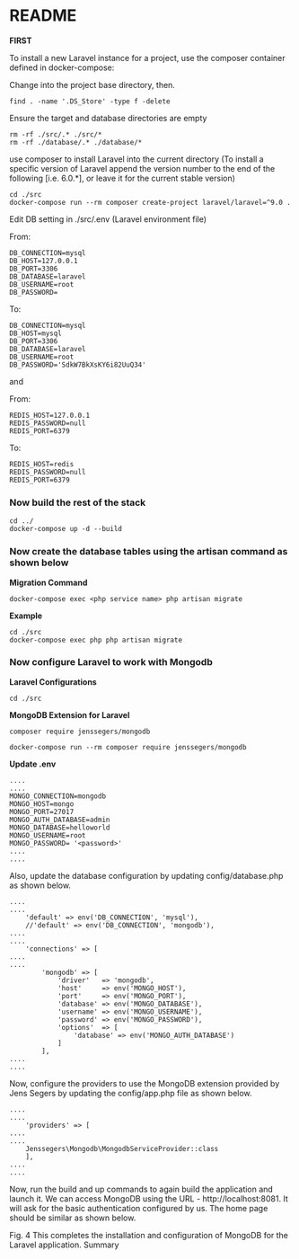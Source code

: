 # **README**

**FIRST**


To install a new Laravel instance for a project, use the composer container defined in docker-compose:

Change into the project base directory, then.

    find . -name '.DS_Store' -type f -delete

Ensure the target and database directories are empty

    rm -rf ./src/.* ./src/*
    rm -rf ./database/.* ./database/*

use composer to install Laravel into the current directory
  (To install a specific version of Laravel append the version number to the end of the following [i.e.  6.0.\*], or leave it for the current stable version)

    cd ./src
    docker-compose run --rm composer create-project laravel/laravel=^9.0 .

Edit DB setting in ./src/.env (Laravel environment file)

From:  

    DB_CONNECTION=mysql
    DB_HOST=127.0.0.1
    DB_PORT=3306
    DB_DATABASE=laravel
    DB_USERNAME=root
    DB_PASSWORD=

To:  

    DB_CONNECTION=mysql
    DB_HOST=mysql
    DB_PORT=3306
    DB_DATABASE=laravel
    DB_USERNAME=root
    DB_PASSWORD='SdkW7BkXsKY6i82UuQ34'


and 

From:

    REDIS_HOST=127.0.0.1
    REDIS_PASSWORD=null
    REDIS_PORT=6379
To:

    REDIS_HOST=redis
    REDIS_PASSWORD=null
    REDIS_PORT=6379

### Now build the rest of the stack

    cd ../
    docker-compose up -d --build



### Now create the database tables using the artisan command as shown below
**Migration Command**  

    docker-compose exec <php service name> php artisan migrate

**Example**  

    cd ./src
    docker-compose exec php php artisan migrate


### Now configure Laravel to work with Mongodb

**Laravel Configurations**

    cd ./src

**MongoDB Extension for Laravel**

    composer require jenssegers/mongodb

    docker-compose run --rm composer require jenssegers/mongodb


**Update .env**

    ....
    ....
    MONGO_CONNECTION=mongodb
    MONGO_HOST=mongo
    MONGO_PORT=27017
    MONGO_AUTH_DATABASE=admin
    MONGO_DATABASE=helloworld
    MONGO_USERNAME=root
    MONGO_PASSWORD= '<password>'
    ....
    ....

Also, update the database configuration by updating config/database.php as shown below.

    ....
    ....
        'default' => env('DB_CONNECTION', 'mysql'),
        //'default' => env('DB_CONNECTION', 'mongodb'),
    ....
    ....
        'connections' => [
    ....
    ....
            'mongodb' => [
                'driver'   => 'mongodb',
                'host'     => env('MONGO_HOST'),
                'port'     => env('MONGO_PORT'),
                'database' => env('MONGO_DATABASE'),
                'username' => env('MONGO_USERNAME'),
                'password' => env('MONGO_PASSWORD'),
                'options'  => [
                    'database' => env('MONGO_AUTH_DATABASE')
                ]
            ],
    ....
    ....


Now, configure the providers to use the MongoDB extension provided by Jens Segers by updating the config/app.php file as shown below.

    ....
    ....
        'providers' => [
    ....
    ....
        Jenssegers\Mongodb\MongodbServiceProvider::class
        ],
    ....
    ....

Now, run the build and up commands to again build the application and launch it. We can access MongoDB using the URL - http://localhost:8081. It will ask for the basic authentication configured by us. The home page should be similar as shown below.
 
Fig. 4
This completes the installation and configuration of MongoDB for the Laravel application.
Summary
